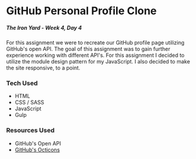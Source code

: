 # GitHub Personal Profile Clone

##### The Iron Yard - Week 4, Day 4

For this assignment we were to recreate our GitHub profile page utilizing GitHub's open API. The goal of this assignment was to gain further experience working with different API's. For this assignment I decided to utilize the module design pattern for my JavaScript. I also decided to make the site responsive, to a point.


### Tech Used

- HTML
- CSS / SASS
- JavaScript
- Gulp


### Resources Used

- GitHub's Open API
- [GitHub's Octicons](https://octicons.github.com/)
